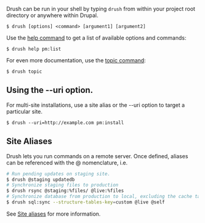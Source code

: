 Drush can be run in your shell by typing `drush` from within your project root directory or anywhere within Drupal.

    $ drush [options] <command> [argument1] [argument2]

Use the [help command](commands/help.md) to get a list of available options and commands:

    $ drush help pm:list

For even more documentation, use the [topic command](commands/core_topic.md):

    $ drush topic

Using the --uri option.
-----------

For multi-site installations, use a site alias or the --uri option to target a particular site.

    $ drush --uri=http://example.com pm:install

Site Aliases
------------

Drush lets you run commands on a remote server. Once defined, aliases can be referenced with the @ nomenclature, i.e.

```bash
# Run pending updates on staging site.
$ drush @staging updatedb
# Synchronize staging files to production
$ drush rsync @staging:%files/ @live:%files
# Synchronize database from production to local, excluding the cache table
$ drush sql:sync --structure-tables-key=custom @live @self
```

See [Site aliases](site-aliases.md) for more information.
